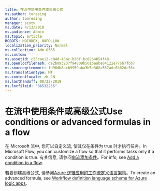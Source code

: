 ```yaml
---
title: 在流中使用条件或高级公式
ms.author: toresing
author: tomresing
manager: scotv
ms.date: 4/13/2018
ms.audience: Admin
ms.topic: article
ROBOTS: NOINDEX, NOFOLLOW
localization_priority: Normal
ms.collection: Adm_O365
ms.custom: ''
ms.assetid: c25cae12-c04d-43ac-b26f-bc0264854f48
ms.openlocfilehash: da2b093237f94809b501baabe84122e776b7fbb7
ms.sourcegitcommit: 1d98db8acb9959aba3b5e308a567ade6b62da56c
ms.translationtype: MT
ms.contentlocale: zh-CN
ms.lasthandoff: 08/22/2019
ms.locfileid: "36532255"
---
```

# <a name="use-conditions-or-advanced-formulas-in-a-flow"></a><span data-ttu-id="cc756-102">在流中使用条件或高级公式</span><span class="sxs-lookup"><span data-stu-id="cc756-102">Use conditions or advanced formulas in a flow</span></span>

<span data-ttu-id="cc756-103">在 Microsoft 流中, 您可以自定义流, 使其仅在条件为 true 时才执行任务。</span><span class="sxs-lookup"><span data-stu-id="cc756-103">In Microsoft Flow, you can customize a flow so that it performs tasks only if a condition is true.</span></span> <span data-ttu-id="cc756-104">有关信息, 请参阅[向流添加条件](https://go.microsoft.com/fwlink/?linkid=872112)。</span><span class="sxs-lookup"><span data-stu-id="cc756-104">For info, see [Add a condition to a flow](https://go.microsoft.com/fwlink/?linkid=872112).</span></span>
  
<span data-ttu-id="cc756-105">若要创建高级公式, 请参阅[Azure 逻辑应用的工作流定义语言架构](https://aka.ms/logicexpressions)。</span><span class="sxs-lookup"><span data-stu-id="cc756-105">To create an advanced formula, see [Workflow definition language schema for Azure logic apps](https://aka.ms/logicexpressions).</span></span>
  

